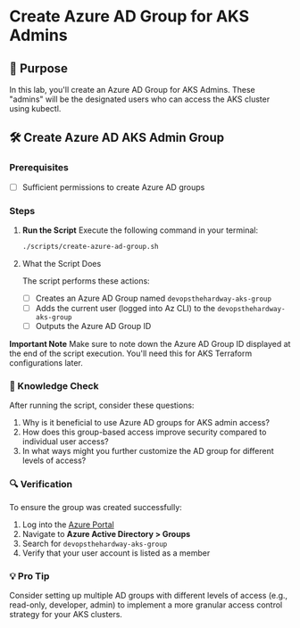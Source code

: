 # Create Azure AD Group for AKS Admins

## 🎯 Purpose
In this lab, you'll create an Azure AD Group for AKS Admins. These "admins" will be the designated users who can access the AKS cluster using kubectl.

## 🛠️ Create Azure AD AKS Admin Group

### Prerequisites
- [ ] Sufficient permissions to create Azure AD groups


### Steps

1. **Run the Script**
   Execute the following command in your terminal:
   ```bash
   ./scripts/create-azure-ad-group.sh
   ```
2. What the Script Does

    The script performs these actions:
    - [ ] Creates an Azure AD Group named `devopsthehardway-aks-group`
    - [ ] Adds the current user (logged into Az CLI) to the `devopsthehardway-aks-group`
    - [ ] Outputs the Azure AD Group ID

**Important Note**
Make sure to note down the Azure AD Group ID displayed at the end of the script execution. You'll need this for AKS Terraform configurations later.

### 🧠 Knowledge Check
After running the script, consider these questions:
1. Why is it beneficial to use Azure AD groups for AKS admin access?
2. How does this group-based access improve security compared to individual user access?
3. In what ways might you further customize the AD group for different levels of access?

### 🔍 Verification
To ensure the group was created successfully:
1. Log into the [Azure Portal](https://portal.azure.com)
2. Navigate to **Azure Active Directory > Groups**
3. Search for `devopsthehardway-aks-group`
4. Verify that your user account is listed as a member

### 💡 Pro Tip
Consider setting up multiple AD groups with different levels of access (e.g., read-only, developer, admin) to implement a more granular access control strategy for your AKS clusters.
